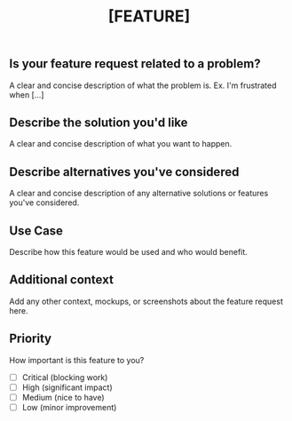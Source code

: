 ﻿---
name: Feature Request
about: Suggest an idea for this project
title: '[FEATURE] '
labels: enhancement
assignees: ''
---

## Is your feature request related to a problem?
A clear and concise description of what the problem is. Ex. I'm frustrated when [...]

## Describe the solution you'd like
A clear and concise description of what you want to happen.

## Describe alternatives you've considered
A clear and concise description of any alternative solutions or features you've considered.

## Use Case
Describe how this feature would be used and who would benefit.

## Additional context
Add any other context, mockups, or screenshots about the feature request here.

## Priority
How important is this feature to you?
- [ ] Critical (blocking work)
- [ ] High (significant impact)
- [ ] Medium (nice to have)
- [ ] Low (minor improvement)
